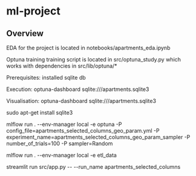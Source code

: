 # ml-project

## Overview

EDA for the project is located in notebooks/apartments_eda.ipynb

Optuna training training script is located in src/optuna_study.py which works with dependencies in src/lib/optuna/*

Prerequisites: installed sqlite db

Execution: optuna-dashboard sqlite:///apartments.sqlite3

Visualisation: optuna-dashboard sqlite:///apartments.sqlite3

sudo apt-get install sqlite3

mlflow run . --env-manager local -e optuna -P config_file=apartments_selected_columns_geo_param.yml -P experiment_name=apartments_selected_columns_geo_param_sampler -P number_of_trials=100 -P sampler=Random

mlflow run . --env-manager local -e etl_data

streamlit run src/app.py -- --run_name apartments_selected_columns